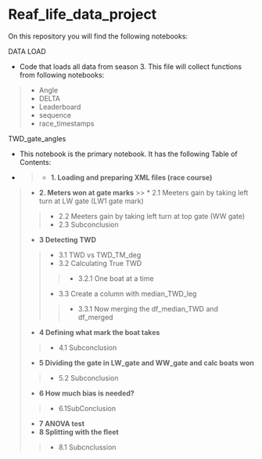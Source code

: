 # Reaf_life_data_project

On this repository you will find the following notebooks: 

DATA LOAD
* Code that loads all data from season 3. This file will collect functions from following notebooks: 
> * Angle
> * DELTA 
> * Leaderboard 
> * sequence 
> * race_timestamps 

TWD_gate_angles
* This notebook is the primary notebook. It has the following Table of Contents:
* > * **1. Loading and preparing XML files (race course)**
> * **2. Meters won at gate marks**
    >> * 2.1 Meeters gain by taking left turn at LW gate (LW1 gate mark)
>> * 2.2 Meeters gain by taking left turn at top gate (WW gate) 
>> * 2.3 Subconclusion
> * **3 Detecting TWD**
>> * 3.1 TWD vs TWD_TM_deg
>> * 3.2 Calculating True TWD
>>> * 3.2.1 One boat at a time
>> * 3.3 Create a column with median_TWD_leg
>>> * 3.3.1 Now merging the df_median_TWD and df_merged
> * **4 Defining what mark the boat takes**
>> * 4.1 Subconclusion
> * **5 Dividing the gate in LW_gate and WW_gate and calc boats won**
>> * 5.2 Subconclusion 
> * **6 How much bias is needed?**
>> * 6.1SubConclusion
> * **7 ANOVA test**
> * **8 Splitting with the fleet**
>> * 8.1 Subcnclussion 





